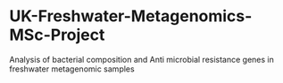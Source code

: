 # UK-Freshwater-Metagenomics-MSc-Project
Analysis of bacterial composition and Anti microbial resistance genes in freshwater metagenomic samples
